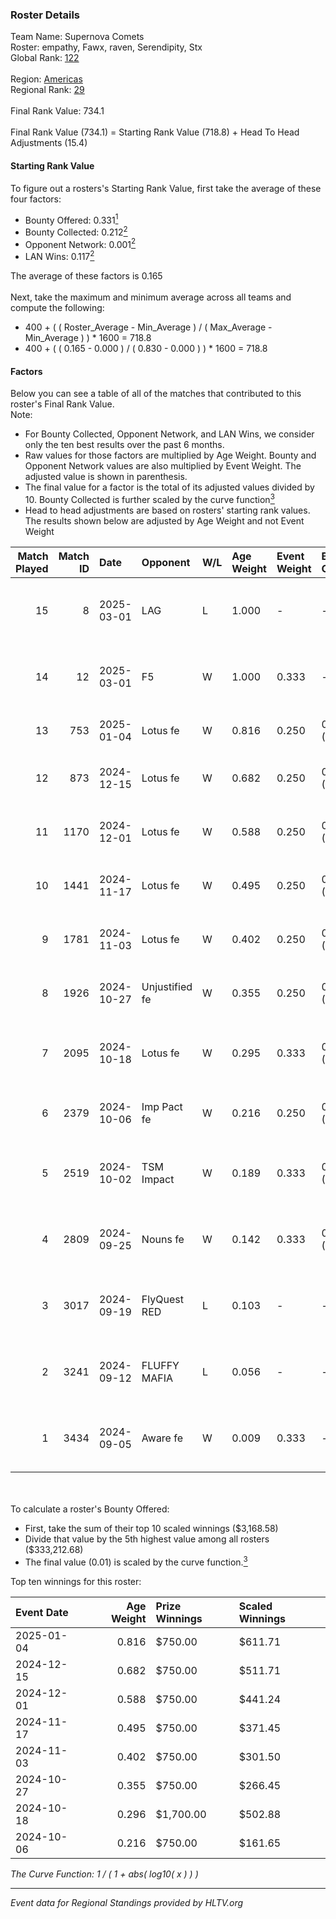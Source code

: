 ### Roster Details<br />
Team Name: Supernova Comets<br />
Roster: empathy, Fawx, raven, Serendipity, Stx<br />
Global Rank: [122](../../standings_global_2025_03_03.md)<br />
<br />
Region: [Americas]( ../../standings_americas_2025_03_03.md)<br />
Regional Rank: [29]( ../../standings_americas_2025_03_03.md)<br />
<br />
Final Rank Value:  734.1<br />
<br />
Final Rank Value (734.1) = Starting Rank Value (718.8) + Head To Head Adjustments (15.4)<br />

#### Starting Rank Value<br />
To figure out a rosters's Starting Rank Value, first take the average of these four factors:<br />
- Bounty Offered: 0.331[<sup>1</sup>](#table2)
- Bounty Collected: 0.212[<sup>2</sup>](#table1)
- Opponent Network: 0.001[<sup>2</sup>](#table1)
- LAN Wins: 0.117[<sup>2</sup>](#table1)

The average of these factors is 0.165<br />
<br />
Next, take the maximum and minimum average across all teams and compute the following:<br />
- 400 + ( ( Roster_Average - Min_Average ) / ( Max_Average - Min_Average ) ) * 1600 = 718.8
- 400 + ( ( 0.165 - 0.000 ) / ( 0.830 - 0.000 ) ) * 1600 = 718.8


#### Factors<br />
Below you can see a table of all of the matches that contributed to this roster's Final Rank Value.<br />
Note:<br />

- For Bounty Collected, Opponent Network, and LAN Wins, we consider only the ten best results over the past 6 months.
- Raw values for those factors are multiplied by Age Weight. Bounty and Opponent Network values are also multiplied by Event Weight. The adjusted value is shown in parenthesis.
- The final value for a factor is the total of its adjusted values divided by 10. Bounty Collected is further scaled by the curve function[<sup>3</sup>](#curveFunction)
- Head to head adjustments are based on rosters' starting rank values. The results shown below are adjusted by Age Weight and not Event Weight
<span id="table1"></span><br />


| Match Played | Match ID | Date       | Opponent       | W/L | Age Weight | Event Weight | Bounty Collected | Opponent Network | LAN Wins  | H2H Adj. | Roster                                 |
| -: | -: | :- | :- | :- | :- | :- | :- | :- | :- | -: | :- |
|           15 |        8 | 2025-03-01 | LAG            | L   | 1.000      | -            | -                | -                | -         |   -17.88 | empathy, Fawx, raven, Serendipity, Stx |
|           14 |       12 | 2025-03-01 | F5             | W   | 1.000      | 0.333        | -                | 0.000 (0.000)    | 1 (1.000) |     3.85 | empathy, Fawx, raven, Serendipity, Stx |
|           13 |      753 | 2025-01-04 | Lotus fe       | W   | 0.816      | 0.250        | 0.002 (0.000)    | 0.000 (0.000)    | 0 (0.000) |     5.52 | empathy, Fawx, milo, raven, Stx        |
|           12 |      873 | 2024-12-15 | Lotus fe       | W   | 0.682      | 0.250        | 0.002 (0.000)    | 0.000 (0.000)    | 0 (0.000) |     4.84 | empathy, milo, raven, Serendipity, Stx |
|           11 |     1170 | 2024-12-01 | Lotus fe       | W   | 0.588      | 0.250        | 0.002 (0.000)    | 0.000 (0.000)    | 0 (0.000) |     4.35 | empathy, Fawx, phoebe, raven, Stx      |
|           10 |     1441 | 2024-11-17 | Lotus fe       | W   | 0.495      | 0.250        | 0.002 (0.000)    | 0.000 (0.000)    | 0 (0.000) |     3.79 | empathy, Fawx, phoebe, raven, Stx      |
|            9 |     1781 | 2024-11-03 | Lotus fe       | W   | 0.402      | 0.250        | 0.002 (0.000)    | -                | 0 (0.000) |     3.17 | Celia, empathy, phoebe, raven, Stx     |
|            8 |     1926 | 2024-10-27 | Unjustified fe | W   | 0.355      | 0.250        | 0.000 (0.000)    | 0.060 (0.005)    | 0 (0.000) |     2.53 | Celia, empathy, phoebe, raven, Stx     |
|            7 |     2095 | 2024-10-18 | Lotus fe       | W   | 0.295      | 0.333        | 0.001 (0.000)    | 0.003 (0.000)    | 0 (0.000) |     2.97 | Celia, gadfly, raven, Serendipity, Stx |
|            6 |     2379 | 2024-10-06 | Imp Pact fe    | W   | 0.216      | 0.250        | 0.000 (0.000)    | -                | 0 (0.000) |     1.54 | Celia, empathy, phoebe, raven, Stx     |
|            5 |     2519 | 2024-10-02 | TSM Impact     | W   | 0.189      | 0.333        | 0.001 (0.000)    | 0.026 (0.002)    | 0 (0.000) |     2.10 | Celia, gadfly, raven, Serendipity, Stx |
|            4 |     2809 | 2024-09-25 | Nouns fe       | W   | 0.142      | 0.333        | 0.001 (0.000)    | 0.089 (0.004)    | -         |     1.56 | gadfly, gone, raven, Serendipity, Stx  |
|            3 |     3017 | 2024-09-19 | FlyQuest RED   | L   | 0.103      | -            | -                | -                | -         |    -1.95 | gadfly, gone, raven, Serendipity, Stx  |
|            2 |     3241 | 2024-09-12 | FLUFFY MAFIA   | L   | 0.056      | -            | -                | -                | -         |    -1.13 | gadfly, gone, raven, Serendipity, Stx  |
|            1 |     3434 | 2024-09-05 | Aware fe       | W   | 0.009      | 0.333        | -                | 0.009 (0.000)    | -         |     0.09 | gadfly, gone, raven, Serendipity, Stx  |

<br />
<span id="table2"></span><br />
To calculate a roster's Bounty Offered:<br />

- First, take the sum of their top 10 scaled winnings ($3,168.58)
- Divide that value by the 5th highest value among all rosters ($333,212.68)
- The final value (0.01) is scaled by the curve function.[<sup>3</sup>](#curveFunction)

Top ten winnings for this roster:<br />

| Event Date | Age Weight | Prize Winnings | Scaled Winnings |
| :- | -: | :- | :- |
| 2025-01-04 |      0.816 | $750.00        | $611.71         |
| 2024-12-15 |      0.682 | $750.00        | $511.71         |
| 2024-12-01 |      0.588 | $750.00        | $441.24         |
| 2024-11-17 |      0.495 | $750.00        | $371.45         |
| 2024-11-03 |      0.402 | $750.00        | $301.50         |
| 2024-10-27 |      0.355 | $750.00        | $266.45         |
| 2024-10-18 |      0.296 | $1,700.00      | $502.88         |
| 2024-10-06 |      0.216 | $750.00        | $161.65         |


<span id="curveFunction"></span>_The Curve Function: 1 / ( 1 + abs( log10( x ) ) )_<br />

---
_Event data for Regional Standings provided by HLTV.org_<br />
